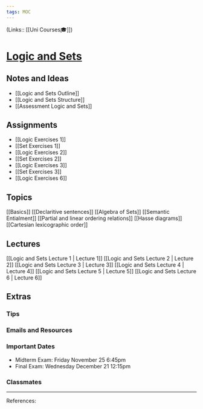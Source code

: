 ```yaml
---
tags: MOC
---
```

(Links:: [[Uni Courses🎓]])
# [Logic and Sets](https://canvas.vu.nl/courses/63792)
## Notes and Ideas
- [[Logic and Sets Outline]]
- [[Logic and Sets Structure]]
- [[Assessment Logic and Sets]]
## Assignments
- [[Logic Exercises 1]]
- [[Set Exercises 1]]
- [[Logic Exercises 2]]
- [[Set Exercises 2]]
- [[Logic Exercises 3]]
- [[Set Exercises 3]]
- [[Logic Exercises 6]]
## Topics
[[Basics]]
[[Declaritive sentences]]
[[Algebra of Sets]]
[[Semantic Entialment]]
[[Partial and linear ordering relations]]
[[Hasse diagrams]]
[[Cartesian lexicographic order]]
## Lectures
[[Logic and Sets Lecture 1 | Lecture 1]]
[[Logic and Sets Lecture 2 | Lecture 2]]
[[Logic and Sets Lecture 3 | Lecture 3]]
[[Logic and Sets Lecture 4 | Lecture 4]]
[[Logic and Sets Lecture 5 | Lecture 5]]
[[Logic and Sets Lecture 6 | Lecture 6]]
## Extras
### Tips
### Emails and Resources
### Important Dates
- Midterm Exam: Friday November 25 6:45pm
- Final Exam: Wednesday December 21 12:15pm
### Classmates
___
References:
